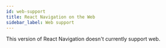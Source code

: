 ```yaml
---
id: web-support
title: React Navigation on the Web
sidebar_label: Web support
---
```


This version of React Navigation doesn't currently support web.
